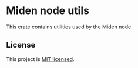 # Miden node utils

This crate contains utilities used by the Miden node.

## License
This project is [MIT licensed](../../LICENSE).

